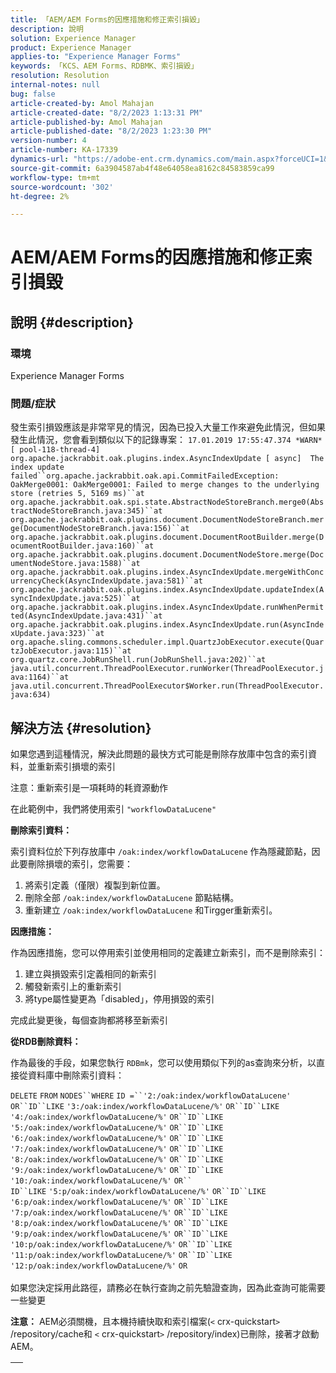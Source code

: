 ```yaml
---
title: 「AEM/AEM Forms的因應措施和修正索引損毀」
description: 說明
solution: Experience Manager
product: Experience Manager
applies-to: "Experience Manager Forms"
keywords: 「KCS、AEM Forms、RDBMK、索引損毀」
resolution: Resolution
internal-notes: null
bug: false
article-created-by: Amol Mahajan
article-created-date: "8/2/2023 1:13:31 PM"
article-published-by: Amol Mahajan
article-published-date: "8/2/2023 1:23:30 PM"
version-number: 4
article-number: KA-17339
dynamics-url: "https://adobe-ent.crm.dynamics.com/main.aspx?forceUCI=1&pagetype=entityrecord&etn=knowledgearticle&id=5e54e45f-3631-ee11-bdf3-6045bd006b3d"
source-git-commit: 6a3904587ab4f48e64058ea8162c84583859ca99
workflow-type: tm+mt
source-wordcount: '302'
ht-degree: 2%

---
```


# AEM/AEM Forms的因應措施和修正索引損毀

## 說明 {#description}


### <b>環境</b>

Experience Manager Forms



### <b>問題/症狀</b>

發生索引損毀應該是非常罕見的情況，因為已投入大量工作來避免此情況，但如果發生此情況，您會看到類似以下的記錄專案：
`17.01.2019 17:55:47.374 *WARN* [ pool-118-thread-4]  org.apache.jackrabbit.oak.plugins.index.AsyncIndexUpdate [ async]  The index update failed``org.apache.jackrabbit.oak.api.CommitFailedException: OakMerge0001: OakMerge0001: Failed to merge changes to the underlying store (retries 5, 5169 ms)``at org.apache.jackrabbit.oak.spi.state.AbstractNodeStoreBranch.merge0(AbstractNodeStoreBranch.java:345)``at org.apache.jackrabbit.oak.plugins.document.DocumentNodeStoreBranch.merge(DocumentNodeStoreBranch.java:156)``at org.apache.jackrabbit.oak.plugins.document.DocumentRootBuilder.merge(DocumentRootBuilder.java:160)``at org.apache.jackrabbit.oak.plugins.document.DocumentNodeStore.merge(DocumentNodeStore.java:1588)``at org.apache.jackrabbit.oak.plugins.index.AsyncIndexUpdate.mergeWithConcurrencyCheck(AsyncIndexUpdate.java:581)``at org.apache.jackrabbit.oak.plugins.index.AsyncIndexUpdate.updateIndex(AsyncIndexUpdate.java:525)``at org.apache.jackrabbit.oak.plugins.index.AsyncIndexUpdate.runWhenPermitted(AsyncIndexUpdate.java:431)``at org.apache.jackrabbit.oak.plugins.index.AsyncIndexUpdate.run(AsyncIndexUpdate.java:323)``at org.apache.sling.commons.scheduler.impl.QuartzJobExecutor.execute(QuartzJobExecutor.java:115)``at org.quartz.core.JobRunShell.run(JobRunShell.java:202)``at java.util.concurrent.ThreadPoolExecutor.runWorker(ThreadPoolExecutor.java:1164)``at java.util.concurrent.ThreadPoolExecutor$Worker.run(ThreadPoolExecutor.java:634)`

## 解決方法 {#resolution}


如果您遇到這種情況，解決此問題的最快方式可能是刪除存放庫中包含的索引資料，並重新索引損壞的索引

注意：重新索引是一項耗時的耗資源動作

在此範例中，我們將使用索引 `"workflowDataLucene"`

<b>刪除索引資料： </b>

索引資料位於下列存放庫中 `/oak:index/workflowDataLucene` 作為隱藏節點，因此要刪除損壞的索引，您需要：

1. 將索引定義（僅限）複製到新位置。
2. 刪除全部 `/oak:index/workflowDataLucene` 節點結構。
3. 重新建立 `/oak:index/workflowDataLucene` 和Tirgger重新索引。


<b>因應措施：</b>

作為因應措施，您可以停用索引並使用相同的定義建立新索引，而不是刪除索引：

1. 建立與損毀索引定義相同的新索引
2. 觸發新索引上的重新索引
3. 將type屬性變更為「disabled」，停用損毀的索引


完成此變更後，每個查詢都將移至新索引

<b>從RDB刪除資料：</b>

作為最後的手段，如果您執行 `RDBmk`，您可以使用類似下列的as查詢來分析，以直接從資料庫中刪除索引資料：

`DELETE` `FROM` `NODES``WHERE`
`ID =``'2:/oak:index/workflowDataLucene'` `OR``ID``LIKE` `'3:/oak:index/workflowDataLucene/%'` `OR``ID``LIKE` `'4:/oak:index/workflowDataLucene/%'` `OR``ID``LIKE` `'5:/oak:index/workflowDataLucene/%'` `OR``ID``LIKE` `'6:/oak:index/workflowDataLucene/%'` `OR``ID``LIKE` `'7:/oak:index/workflowDataLucene/%'` `OR``ID``LIKE` `'8:/oak:index/workflowDataLucene/%'` `OR``ID``LIKE` `'9:/oak:index/workflowDataLucene/%'` `OR``ID``LIKE` `'10:/oak:index/workflowDataLucene/%'` `OR`` ` <br>`ID``LIKE` `'5:p/oak:index/workflowDataLucene/%'` `OR``ID``LIKE` `'6:p/oak:index/workflowDataLucene/%'` `OR``ID``LIKE` `'7:p/oak:index/workflowDataLucene/%'` `OR``ID``LIKE` `'8:p/oak:index/workflowDataLucene/%'` `OR``ID``LIKE` `'9:p/oak:index/workflowDataLucene/%'` `OR``ID``LIKE` `'10:p/oak:index/workflowDataLucene/%'` `OR``ID``LIKE` `'11:p/oak:index/workflowDataLucene/%'` `OR``ID``LIKE` `'12:p/oak:index/workflowDataLucene/%'` `OR`<br> <br>
如果您決定採用此路徑，請務必在執行查詢之前先驗證查詢，因為此查詢可能需要一些變更

<b>注意：</b> AEM必須關機，且本機持續快取和索引檔案(`<` crx-quickstart`>` /repository/cache和 `<` crx-quickstart`>` /repository/index)已刪除，接著才啟動AEM。


|   |
| --- |

